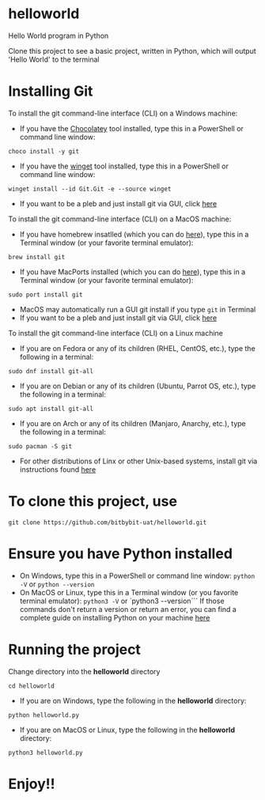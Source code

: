 # helloworld
Hello World program in Python

Clone this project to see a basic project, written in Python, which will output 'Hello World' to the terminal

# Installing Git
To install the git command-line interface (CLI) on a Windows machine:
- If you have the [Chocolatey](https://chocolatey.org/install#individual) tool installed, type this in a PowerShell or command line window:
```
choco install -y git
```
- If you have the [winget](https://docs.microsoft.com/en-us/windows/package-manager/winget/) tool installed, type this in a PowerShell or command line window:
```
winget install --id Git.Git -e --source winget
```
- If you want to be a pleb and just install git via GUI, click [here](https://github.com/git-for-windows/git/releases/download/v2.37.0.windows.1/Git-2.37.0-64-bit.exe)

To install the git command-line interface (CLI) on a MacOS machine:
- If you have homebrew insatlled (which you can do [here](brew.sh)), type this in a Terminal window (or your favorite terminal emulator):
```
brew install git
```
- If you have MacPorts installed (which you can do [here](https://guide.macports.org/chunked/installing.macports.html)), type this in a Terminal window (or your favorite terminal emulator):
```
sudo port install git
```
- MacOS may automatically run a GUI git install if you type ```git``` in Terminal
- If you want to be a pleb and just install git via GUI, click [here](https://sourceforge.net/projects/git-osx-installer/files/latest/download)

To install the git command-line interface (CLI) on a Linux machine
- If you are on Fedora or any of its children (RHEL, CentOS, etc.), type the following in a terminal:
```
sudo dnf install git-all
```
- If you are on Debian or any of its children (Ubuntu, Parrot OS, etc.), type the following in a terminal:
```
sudo apt install git-all
```
- If you are on Arch or any of its children (Manjaro, Anarchy, etc.), type the following in a terminal:
```
sudo pacman -S git
```
- For other distributions of Linx or other Unix-based systems, install git via instructions found [here](https://git-scm.com/download/linux)

# To clone this project, use
```
git clone https://github.com/bitbybit-uat/helloworld.git
```

# Ensure you have Python installed
- On Windows, type this in a PowerShell or command line window:
`python -V` or `python --version`
- On MacOS or Linux, type this in a Terminal window (or you favorite terminal emulator):
`python3 -V` or `python3 --version```
If those commands don't return a version or return an error, you can find a complete guide on installing Python on your machine [here](https://realpython.com/installing-python/)

# Running the project
Change directory into the **helloworld** directory
```
cd helloworld
```
- If you are on Windows, type the following in the **helloworld** directory:
```
python helloworld.py
```
- If you are on MacOS or Linux, type the following in the **helloworld** directory:
```
python3 helloworld.py
```

# Enjoy!!
